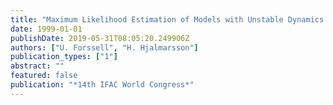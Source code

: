 ```yaml
---
title: "Maximum Likelihood Estimation of Models with Unstable Dynamics and Non-minimum Phase Noise Zeros"
date: 1999-01-01
publishDate: 2019-05-31T08:05:20.249906Z
authors: ["U. Forssell", "H. Hjalmarsson"]
publication_types: ["1"]
abstract: ""
featured: false
publication: "*14th IFAC World Congress*"
---
```


